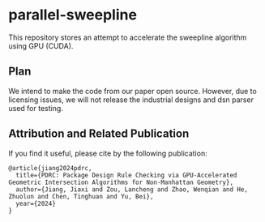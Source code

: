 # parallel-sweepline
This repository stores an attempt to accelerate the sweepline algorithm using GPU (CUDA).

## Plan

We intend to make the code from our paper open source. However, due to licensing issues, we will not release the industrial designs and dsn parser used for testing.

## Attribution and Related Publication

If you find it useful, please cite  by the following publication:

```
@article{jiang2024pdrc,
  title={PDRC: Package Design Rule Checking via GPU-Accelerated Geometric Intersection Algorithms for Non-Manhattan Geometry},
  author={Jiang, Jiaxi and Zou, Lancheng and Zhao, Wenqian and He, Zhuolun and Chen, Tinghuan and Yu, Bei},
  year={2024}
}
```
